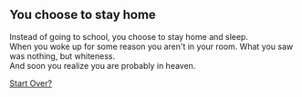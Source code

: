 ## You choose to stay home

Instead of going to school, you choose to stay home and sleep.  
When you woke up for some reason you aren't in your room. What you saw was nothing, but whiteness.  
And soon you realize you are probably in heaven.

[Start Over?](../../../../../beginning.md)